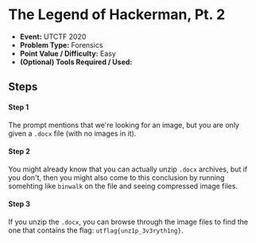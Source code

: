 # The Legend of Hackerman, Pt. 2
* **Event:** UTCTF 2020
* **Problem Type:** Forensics
* **Point Value / Difficulty:** Easy
* **(Optional) Tools Required / Used:**
​
## Steps​
#### Step 1
The prompt mentions that we're looking for an image, but you are only given a `.docx` file (with no images in it).

#### Step 2
You might already know that you can actually unzip `.docx` archives, but if you don't, then you might also come to this conclusion by running somehting like `binwalk` on the file and seeing compressed image files.

#### Step 3
If you unzip the `.docx`, you can browse through the image files to find the one that contains the flag: `utflag{unz1p_3v3ryth1ng}`.

